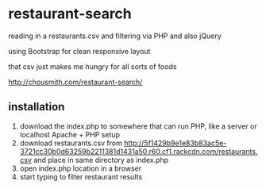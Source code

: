 # restaurant-search
reading in a restaurants.csv and filtering via PHP and also jQuery

using Bootstrap for clean responsive layout

that csv just makes me hungry for all sorts of foods

http://chousmith.com/restaurant-search/

## installation

1. download the index.php to somewhere that can run PHP, like a server or localhost Apache + PHP setup
2. download restaurants.csv from http://5f1429b9e1e83b83ac5e-3721cc30b0d63259b2211381d1431a50.r60.cf1.rackcdn.com/restaurants.csv and place in same directory as index.php
3. open index.php location in a browser
4. start typing to filter restaurant results

